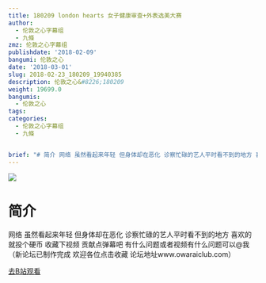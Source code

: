 ```yaml
---
title: 180209 london hearts 女子健康审查+外表选美大赛
author:
  - 伦敦之心字幕组
  - 九條
zmz: 伦敦之心字幕组
publishdate: '2018-02-09'
bangumi: 伦敦之心
date: '2018-03-01'
slug: 2018-02-23_180209_19940385
description: 伦敦之心&#8226;180209
weight: 19699.0
bangumis:
  - 伦敦之心
tags:
categories:
  - 伦敦之心字幕组
  - 九條


brief: "# 简介 网络 虽然看起来年轻 但身体却在恶化 诊察忙碌的艺人平时看不到的地方 喜欢的就投个硬币 收藏下视频 贡献点弹幕吧 有什么问题或者视频有什么问题可以@我（新论坛已制作完成 欢迎各位点击收藏 论坛地址www.owaraiclub.com）"
---
```

![](https://i.imgur.com/4rJbxay.png)
# 简介  
网络
虽然看起来年轻 但身体却在恶化 诊察忙碌的艺人平时看不到的地方  喜欢的就投个硬币 收藏下视频 贡献点弹幕吧 有什么问题或者视频有什么问题可以@我（新论坛已制作完成 欢迎各位点击收藏 论坛地址www.owaraiclub.com）  

[去B站观看](https://www.bilibili.com/video/av19940385/)
 
